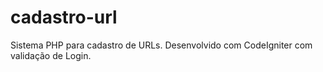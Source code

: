 # cadastro-url
 Sistema PHP para cadastro de URLs. Desenvolvido com CodeIgniter com validação de Login.
